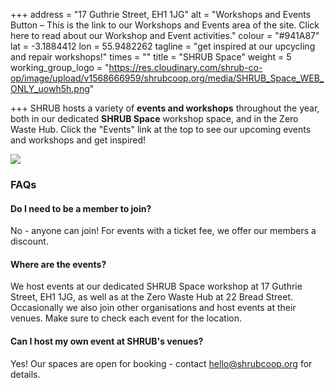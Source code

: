 +++
address = "17 Guthrie Street, EH1 1JG"
alt = "Workshops and Events Button – This is the link to our Workshops and Events area of the site. Click here to read about our Workshop and Event activities."
colour = "#941A87"
lat = -3.1884412
lon = 55.9482262
tagline = "get inspired at our upcycling and repair workshops!"
times = ""
title = "SHRUB Space"
weight = 5
working_group_logo = "https://res.cloudinary.com/shrub-co-op/image/upload/v1568666959/shrubcoop.org/media/SHRUB_Space_WEB_ONLY_uowh5h.png"

+++
SHRUB hosts a variety of **events and workshops** throughout the year, both in our dedicated **SHRUB Space** workshop space, and in the Zero Waste Hub. Click the "Events" link at the top to see our upcoming events and workshops and get inspired!

![](https://res.cloudinary.com/shrub-co-op/image/upload/v1568760703/shrubcoop.org/media/shrub_space_website_btes2l.png)

### **FAQs**

#### Do I need to be a member to join?

No - anyone can join! For events with a ticket fee, we offer our members a discount.

#### Where are the events?

We host events at our dedicated SHRUB Space workshop at 17 Guthrie Street, EH1 1JG, as well as at the Zero Waste Hub at 22 Bread Street. Occasionally we also join other organisations and host events at their venues. Make sure to check each event for the location.

#### Can I host my own event at SHRUB's venues?

Yes! Our spaces are open for booking - contact [hello@shrubcoop.org](mailto:hello@shrubcoop.org) for details.